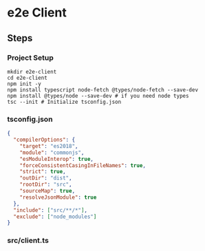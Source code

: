 # e2e Client

## Steps

### Project Setup

```base
mkdir e2e-client
cd e2e-client
npm init -y
npm install typescript node-fetch @types/node-fetch --save-dev
npm install @types/node --save-dev # if you need node types
tsc --init # Initialize tsconfig.json
```

### tsconfig.json

```json
{
  "compilerOptions": {
    "target": "es2018",
    "module": "commonjs",
    "esModuleInterop": true,
    "forceConsistentCasingInFileNames": true,
    "strict": true,
    "outDir": "dist",
    "rootDir": "src",
    "sourceMap": true,
    "resolveJsonModule": true
  },
  "include": ["src/**/*"],
  "exclude": ["node_modules"]
}
```

### src/client.ts

